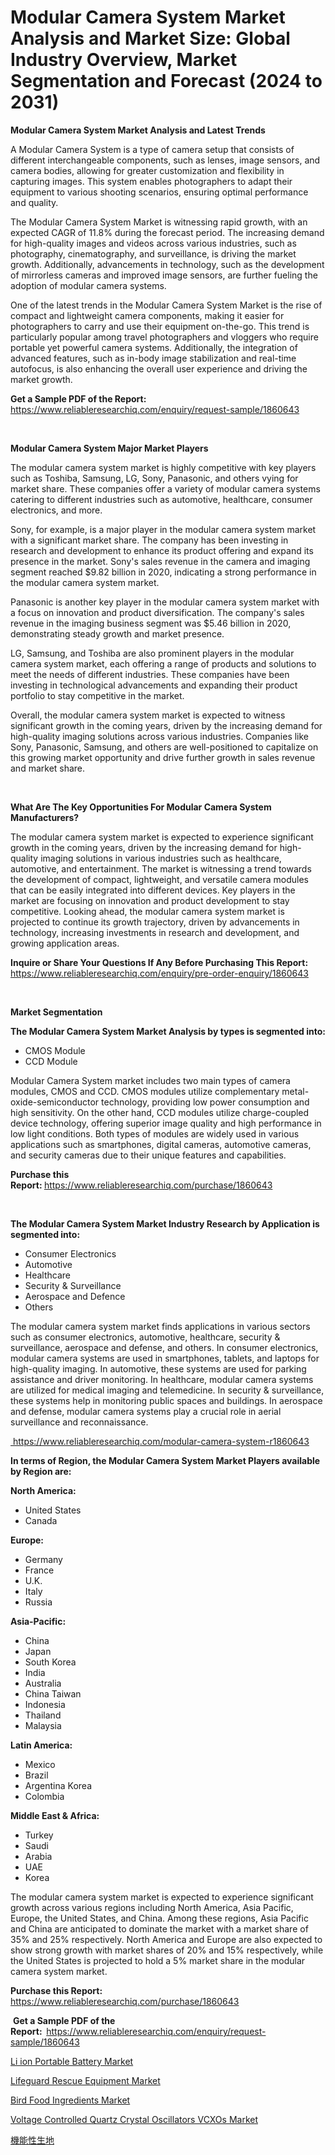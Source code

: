 <p><h1>Modular Camera System Market Analysis and Market Size: Global Industry Overview, Market Segmentation and Forecast (2024 to 2031)</h1></p><p><strong>Modular Camera System Market Analysis and Latest Trends</strong></p>
<p><p>A Modular Camera System is a type of camera setup that consists of different interchangeable components, such as lenses, image sensors, and camera bodies, allowing for greater customization and flexibility in capturing images. This system enables photographers to adapt their equipment to various shooting scenarios, ensuring optimal performance and quality.</p><p>The Modular Camera System Market is witnessing rapid growth, with an expected CAGR of 11.8% during the forecast period. The increasing demand for high-quality images and videos across various industries, such as photography, cinematography, and surveillance, is driving the market growth. Additionally, advancements in technology, such as the development of mirrorless cameras and improved image sensors, are further fueling the adoption of modular camera systems.</p><p>One of the latest trends in the Modular Camera System Market is the rise of compact and lightweight camera components, making it easier for photographers to carry and use their equipment on-the-go. This trend is particularly popular among travel photographers and vloggers who require portable yet powerful camera systems. Additionally, the integration of advanced features, such as in-body image stabilization and real-time autofocus, is also enhancing the overall user experience and driving the market growth.</p></p>
<p><strong>Get a Sample PDF of the Report:&nbsp;</strong> <a href="https://www.reliableresearchiq.com/enquiry/request-sample/1860643">https://www.reliableresearchiq.com/enquiry/request-sample/1860643</a></p>
<p>&nbsp;</p>
<p><strong>Modular Camera System Major Market Players</strong></p>
<p><p>The modular camera system market is highly competitive with key players such as Toshiba, Samsung, LG, Sony, Panasonic, and others vying for market share. These companies offer a variety of modular camera systems catering to different industries such as automotive, healthcare, consumer electronics, and more.</p><p>Sony, for example, is a major player in the modular camera system market with a significant market share. The company has been investing in research and development to enhance its product offering and expand its presence in the market. Sony's sales revenue in the camera and imaging segment reached $9.82 billion in 2020, indicating a strong performance in the modular camera system market.</p><p>Panasonic is another key player in the modular camera system market with a focus on innovation and product diversification. The company's sales revenue in the imaging business segment was $5.46 billion in 2020, demonstrating steady growth and market presence.</p><p>LG, Samsung, and Toshiba are also prominent players in the modular camera system market, each offering a range of products and solutions to meet the needs of different industries. These companies have been investing in technological advancements and expanding their product portfolio to stay competitive in the market.</p><p>Overall, the modular camera system market is expected to witness significant growth in the coming years, driven by the increasing demand for high-quality imaging solutions across various industries. Companies like Sony, Panasonic, Samsung, and others are well-positioned to capitalize on this growing market opportunity and drive further growth in sales revenue and market share.</p></p>
<p>&nbsp;</p>
<p><strong>What Are The Key Opportunities For Modular Camera System Manufacturers?</strong></p>
<p><p>The modular camera system market is expected to experience significant growth in the coming years, driven by the increasing demand for high-quality imaging solutions in various industries such as healthcare, automotive, and entertainment. The market is witnessing a trend towards the development of compact, lightweight, and versatile camera modules that can be easily integrated into different devices. Key players in the market are focusing on innovation and product development to stay competitive. Looking ahead, the modular camera system market is projected to continue its growth trajectory, driven by advancements in technology, increasing investments in research and development, and growing application areas.</p></p>
<p><strong>Inquire or Share Your Questions If Any Before Purchasing This Report:</strong> <a href="https://www.reliableresearchiq.com/enquiry/pre-order-enquiry/1860643">https://www.reliableresearchiq.com/enquiry/pre-order-enquiry/1860643</a></p>
<p>&nbsp;</p>
<p><strong>Market Segmentation</strong></p>
<p><strong>The Modular Camera System Market Analysis by types is segmented into:</strong></p>
<p><ul><li>CMOS Module</li><li>CCD Module</li></ul></p>
<p><p>Modular Camera System market includes two main types of camera modules, CMOS and CCD. CMOS modules utilize complementary metal-oxide-semiconductor technology, providing low power consumption and high sensitivity. On the other hand, CCD modules utilize charge-coupled device technology, offering superior image quality and high performance in low light conditions. Both types of modules are widely used in various applications such as smartphones, digital cameras, automotive cameras, and security cameras due to their unique features and capabilities.</p></p>
<p><strong>Purchase this Report:&nbsp;</strong><a href="https://www.reliableresearchiq.com/purchase/1860643">https://www.reliableresearchiq.com/purchase/1860643</a></p>
<p>&nbsp;</p>
<p><strong>The Modular Camera System Market Industry Research by Application is segmented into:</strong></p>
<p><ul><li>Consumer Electronics</li><li>Automotive</li><li>Healthcare</li><li>Security & Surveillance</li><li>Aerospace and Defence</li><li>Others</li></ul></p>
<p><p>The modular camera system market finds applications in various sectors such as consumer electronics, automotive, healthcare, security & surveillance, aerospace and defense, and others. In consumer electronics, modular camera systems are used in smartphones, tablets, and laptops for high-quality imaging. In automotive, these systems are used for parking assistance and driver monitoring. In healthcare, modular camera systems are utilized for medical imaging and telemedicine. In security & surveillance, these systems help in monitoring public spaces and buildings. In aerospace and defense, modular camera systems play a crucial role in aerial surveillance and reconnaissance.</p></p>
<p><a href="https://www.reliableresearchiq.com/modular-camera-system-r1860643">&nbsp;https://www.reliableresearchiq.com/modular-camera-system-r1860643</a></p>
<p><strong>In terms of Region, the Modular Camera System Market Players available by Region are:</strong></p>
<p>
    <p> <strong> North America: </strong>
        <ul>
            <li>United States</li>
            <li>Canada</li>
        </ul>
        </p> 
    <p> <strong> Europe: </strong>
        <ul>
            <li>Germany</li>
            <li>France</li>
            <li>U.K.</li>
            <li>Italy</li>
            <li>Russia</li>
        </ul>
        </p> 
    <p> <strong> Asia-Pacific: </strong>
        <ul>
            <li>China</li>
            <li>Japan</li>
            <li>South Korea</li>
            <li>India</li>
            <li>Australia</li>
            <li>China Taiwan</li>
            <li>Indonesia</li>
            <li>Thailand</li>
            <li>Malaysia</li>
        </ul>
        </p> 
    <p> <strong> Latin America: </strong>
        <ul>
            <li>Mexico</li>
            <li>Brazil</li>
            <li>Argentina Korea</li>
            <li>Colombia</li>
        </ul>
        </p> 
    <p> <strong> Middle East & Africa: </strong>
        <ul>
            <li>Turkey</li>
            <li>Saudi</li>
            <li>Arabia</li>
            <li>UAE</li>
            <li>Korea</li>
        </ul>
    </p>
    </p>
<p><p>The modular camera system market is expected to experience significant growth across various regions including North America, Asia Pacific, Europe, the United States, and China. Among these regions, Asia Pacific and China are anticipated to dominate the market with a market share of 35% and 25% respectively. North America and Europe are also expected to show strong growth with market shares of 20% and 15% respectively, while the United States is projected to hold a 5% market share in the modular camera system market.</p></p>
<p><strong>Purchase this Report: </strong><a href="https://www.reliableresearchiq.com/purchase/1860643">https://www.reliableresearchiq.com/purchase/1860643</a></p>
<p>&nbsp;<strong>Get a Sample PDF of the Report:&nbsp;&nbsp;</strong><a href="https://www.reliableresearchiq.com/enquiry/request-sample/1860643">https://www.reliableresearchiq.com/enquiry/request-sample/1860643</a></p>
<p><strong></strong></p>
<p><p><a href="https://medium.com/@richard.james09789/li-ion-portable-battery-market-trends-and-analysis-opportunities-and-challenges-for-future-ac571bdec469">Li ion Portable Battery Market</a></p><p><a href="https://github.com/AbdulKoss18/Market-Research-Report-List-1/blob/main/lifeguard-rescue-equipment-market.md">Lifeguard Rescue Equipment Market</a></p><p><a href="https://github.com/garethgwrecovery/Market-Research-Report-List-1/blob/main/bird-food-ingredients-market.md">Bird Food Ingredients Market</a></p><p><a href="https://medium.com/@rachel.baile55467/voltage-controlled-quartz-crystal-oscillators-vcxos-market-industry-trends-and-forecast-for-88a86c67ed59">Voltage Controlled Quartz Crystal Oscillators VCXOs Market</a></p><p><a href="https://medium.com/@scotttyesha/%E6%A9%9F%E8%83%BD%E6%80%A7%E3%83%95%E3%82%A1%E3%83%96%E3%83%AA%E3%83%83%E3%82%AF%E5%B8%82%E5%A0%B4-%E3%82%B0%E3%83%AD%E3%83%BC%E3%83%90%E3%83%AB%E3%81%8A%E3%82%88%E3%81%B3%E5%9C%B0%E5%9F%9F%E5%88%86%E6%9E%90-%E3%82%A8%E3%83%B3%E3%83%89%E3%83%A6%E3%83%BC%E3%82%B6%E3%83%BC-%E8%A3%BD%E5%93%81-%E5%9C%B0%E5%9F%9F%E3%81%AB%E7%84%A6%E7%82%B9%E3%82%92%E5%BD%93%E3%81%A6%E3%81%9F%E5%88%86%E6%9E%90%E3%81%8A%E3%82%88%E3%81%B3%E4%BA%88%E6%B8%AC-2024%E5%B9%B4-2031%E5%B9%B4-758e51a8e9bd">機能性生地</a></p></p>